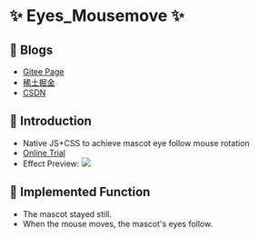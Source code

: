 # ✨ Eyes_Mousemove ✨

## 🍬 Blogs

- [Gitee Page](https://yuziikuko.gitee.io/articles/00.html)
- [稀土掘金](https://juejin.cn/post/7209928548601610296)
- [CSDN](http://t.csdn.cn/WwqGp)

## 🍮 Introduction

- Native JS+CSS to achieve mascot eye follow mouse rotation
- [Online Trial](https://codesandbox.io/s/eyes-mousemove-f4zuzt?file=/index.html)
- Effect Preview:
  ![](./AnimateEffect.gif)

## 🍫 Implemented Function

- The mascot stayed still.
- When the mouse moves, the mascot's eyes follow.
